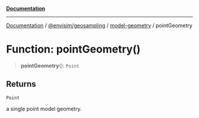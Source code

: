 [**Documentation**](../../../../README.md)

---

[Documentation](../../../../README.md) / [@envisim/geosampling](../../README.md) / [model-geometry](../README.md) / pointGeometry

# Function: pointGeometry()

> **pointGeometry**(): `Point`

## Returns

`Point`

a single point model geometry.
